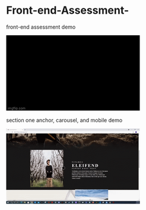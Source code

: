 # Front-end-Assessment-
front-end assessment demo

![](5ieins.gif)

section one anchor, carousel, and mobile demo

![](5ieku0.gif)
